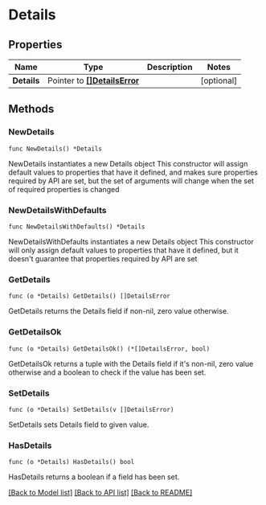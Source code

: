 # Details

## Properties

Name | Type | Description | Notes
------------ | ------------- | ------------- | -------------
**Details** | Pointer to [**[]DetailsError**](DetailsError.md) |  | [optional] 

## Methods

### NewDetails

`func NewDetails() *Details`

NewDetails instantiates a new Details object
This constructor will assign default values to properties that have it defined,
and makes sure properties required by API are set, but the set of arguments
will change when the set of required properties is changed

### NewDetailsWithDefaults

`func NewDetailsWithDefaults() *Details`

NewDetailsWithDefaults instantiates a new Details object
This constructor will only assign default values to properties that have it defined,
but it doesn't guarantee that properties required by API are set

### GetDetails

`func (o *Details) GetDetails() []DetailsError`

GetDetails returns the Details field if non-nil, zero value otherwise.

### GetDetailsOk

`func (o *Details) GetDetailsOk() (*[]DetailsError, bool)`

GetDetailsOk returns a tuple with the Details field if it's non-nil, zero value otherwise
and a boolean to check if the value has been set.

### SetDetails

`func (o *Details) SetDetails(v []DetailsError)`

SetDetails sets Details field to given value.

### HasDetails

`func (o *Details) HasDetails() bool`

HasDetails returns a boolean if a field has been set.


[[Back to Model list]](../README.md#documentation-for-models) [[Back to API list]](../README.md#documentation-for-api-endpoints) [[Back to README]](../README.md)


